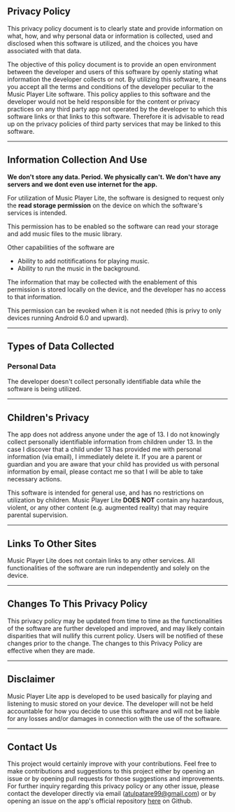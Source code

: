 ## Privacy Policy

This privacy policy document is to clearly state and provide information on what, how, and why personal data or information is collected, used and disclosed when this software is utilized, and the choices you have associated with that data. 

The objective of this policy document is to provide an open environment between the developer and users of this software by openly stating what information the developer collects or not.
By utilizing this software, it means you accept all the terms and conditions of the developer peculiar to the Music Player Lite software.
This policy applies to this software and the developer would not be held responsible for the content or privacy practices on any third party app not operated by the developer to which this software links or that links to this software.
Therefore it is advisable to read up on the privacy policies of third party services that may be linked to this software.

<HR>

## Information Collection And Use

**We don't store any data. Period. We physically can't. We don't have any servers and we dont even use internet for the app.**

For utilization of Music Player Lite, the software is designed to request only the **read storage permission** on the device on which the software's services is intended.

This permission has to be enabled so the software can read your storage and add music files to the music library.
  
Other capabilities of the software are

- Ability to add notitifications for playing music.
- Ability to run the music in the background.


The information that may be collected with the enablement of this permission is stored locally on the device, and the developer has no access to that information.

This permission can be revoked when it is not needed (this is privy to only devices running Android 6.0 and upward).

<HR>

## Types of Data Collected

### Personal Data

The developer doesn't collect personally identifiable data while the software is being utilized.

<HR>

## Children's Privacy

The app does not address anyone under the age of 13. I do not knowingly collect personally identifiable information from children under 13.
In the case I discover that a child under 13 has provided me with personal information (via email), I immediately delete it.
If you are a parent or guardian and you are aware that your child has provided us with personal information by email, please contact me so that I will be able to take necessary actions.

This software is intended for general use, and has no restrictions on utilization by children.
Music Player Lite **DOES NOT** contain any hazardous, violent, or any other content (e.g. augmented reality) that may require parental supervision.

<HR>

## Links To Other Sites

Music Player Lite does not contain links to any other services.
All functionalities of the software are run independently and solely on the device.

<HR>

## Changes To This Privacy Policy

This privacy policy may be updated from time to time as the functionalities of the software are further developed and improved, and may likely contain disparities that will nullify this current policy.
Users will be notified of these changes prior to the change. The changes to this Privacy Policy are effective when they are made.

<HR>
       
## Disclaimer   

Music Player Lite app is developed to be used basically for playing and listening to music stored on your device.
The developer will not be held accountable for how you decide to use this software and will not be liable for any losses and/or damages in connection with the use of the software.

<HR>

## Contact Us

This project would certainly improve with your contributions.
Feel free to make contributions and suggestions to this project either by opening an issue or by opening pull requests for those suggestions and improvements.
For further inquiry regarding this privacy policy or any other issue, please contact the developer directly via email (atulpatare99@gmail.com) or by opening an issue on the app's official repository [here](https://github.com/AP-Atul/music_player_lite/issues/new) on Github.
